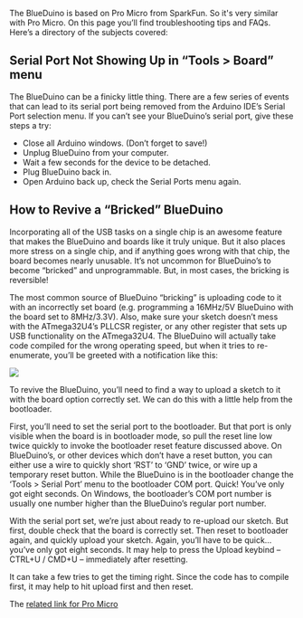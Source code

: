 The BlueDuino is based on Pro Micro from SparkFun. So it's very similar
with Pro Micro. On this page you’ll find troubleshooting tips and FAQs.
Here’s a directory of the subjects covered:

## Serial Port Not Showing Up in “Tools \> Board” menu

The BlueDuino can be a finicky little thing. There are a few series of
events that can lead to its serial port being removed from the Arduino
IDE’s Serial Port selection menu. If you can’t see your BlueDuino’s
serial port, give these steps a try:

  - Close all Arduino windows. (Don’t forget to save\!)
  - Unplug BlueDuino from your computer.
  - Wait a few seconds for the device to be detached.
  - Plug BlueDuino back in.
  - Open Arduino back up, check the Serial Ports menu again.

## How to Revive a “Bricked” BlueDuino

Incorporating all of the USB tasks on a single chip is an awesome
feature that makes the BlueDuino and boards like it truly unique. But it
also places more stress on a single chip, and if anything goes wrong
with that chip, the board becomes nearly unusable. It’s not uncommon for
BlueDuino’s to become “bricked” and unprogrammable. But, in most cases,
the bricking is reversible\!

The most common source of BlueDuino “bricking” is uploading code to it
with an incorrectly set board (e.g. programming a 16MHz/5V BlueDuino
with the board set to 8MHz/3.3V). Also, make sure your sketch doesn’t
mess with the ATmega32U4’s PLLCSR register, or any other register that
sets up USB functionality on the ATmega32U4. The BlueDuino will actually
take code compiled for the wrong operating speed, but when it tries to
re-enumerate, you’ll be greeted with a notification like this:

<img src="http://i1.aprbrother.com/523b7a11757b7fd5468b4567.png"/>

To revive the BlueDuino, you’ll need to find a way to upload a sketch to
it with the board option correctly set. We can do this with a little
help from the bootloader.

First, you’ll need to set the serial port to the bootloader. But that
port is only visible when the board is in bootloader mode, so pull the
reset line low twice quickly to invoke the bootloader reset feature
discussed above. On BlueDuino’s, or other devices which don’t have a
reset button, you can either use a wire to quickly short ‘RST’ to ‘GND’
twice, or wire up a temporary reset button. While the BlueDuino is in
the bootloader change the ‘Tools \> Serial Port’ menu to the bootloader
COM port. Quick\! You’ve only got eight seconds. On Windows, the
bootloader’s COM port number is usually one number higher than the
BlueDuino’s regular port number.

With the serial port set, we’re just about ready to re-upload our
sketch. But first, double check that the board is correctly set. Then
reset to bootloader again, and quickly upload your sketch. Again, you’ll
have to be quick…you’ve only got eight seconds. It may help to press the
Upload keybind – CTRL+U / CMD+U – immediately after resetting.

It can take a few tries to get the timing right. Since the code has to
compile first, it may help to hit upload first and then reset.

The [related link for Pro
Micro](https://learn.sparkfun.com/tutorials/pro-micro--fio-v3-hookup-guide/troubleshooting-and-faq#ts-revive)